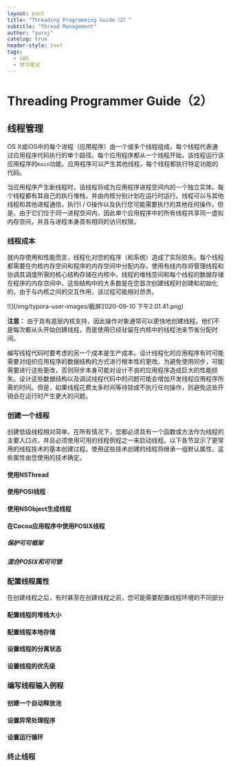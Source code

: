 ```yaml
---
layout: post
title: "Threading Programming Guide（2）"
subtitle: "Thread Management"
author: "yuruj"
catelog: true
header-style: text
tags:
  - iOS
  - 学习笔记
---
```


# Threading Programmer Guide（2）

## 线程管理

OS X或iOS中的每个进程（应用程序）由一个或多个线程组成，每个线程代表通过应用程序代码执行的单个路径。每个应用程序都从一个线程开始，该线程运行该应用程序的`main`功能。应用程序可以产生其他线程，每个线程都执行特定功能的代码。

当应用程序产生新线程时，该线程将成为应用程序进程空间内的一个独立实体。每个线程都有其自己的执行堆栈，并由内核分别计划在运行时运行。线程可以与其他线程和其他进程通信，执行I / O操作以及执行您可能需要执行的其他任何操作。但是，由于它们位于同一进程空间内，因此单个应用程序中的所有线程共享同一虚拟内存空间，并且与进程本身具有相同的访问权限。

### 线程成本

就内存使用和性能而言，线程化对您的程序（和系统）造成了实际损失。每个线程都需要在内核内存空间和程序的内存空间中分配内存。使用有线内存将管理线程和协调其调度所需的核心结构存储在内核中。线程的堆栈空间和每个线程的数据存储在程序的内存空间中。这些结构中的大多数是在您首次创建线程时创建和初始化的，由于与内核之间的交互作用，该过程可能相对昂贵。

![](/img/typora-user-images/截屏2020-09-10 下午2.01.41.png)

**注意：** 由于具有底层内核支持，因此操作对象通常可以更快地创建线程。他们不是每次都从头开始创建线程，而是使用已经驻留在内核中的线程池来节省分配时间。

编写线程代码时要考虑的另一个成本是生产成本。设计线程化的应用程序有时可能需要对组织应用程序的数据结构的方式进行根本性的更改。为避免使用同步，可能需要进行这些更改，否则同步本身可能对设计不良的应用程序造成巨大的性能损失。设计这些数据结构以及调试线程代码中的问题可能会增加开发线程应用程序所需的时间。但是，如果线程花费太多时间等待锁或不执行任何操作，则避免这些开销会在运行时产生更大的问题。

### 创建一个线程

创建低级线程相对简单。在所有情况下，您都必须具有一个函数或方法作为线程的主要入口点，并且必须使用可用的线程例程之一来启动线程。以下各节显示了更常用的线程技术的基本创建过程。使用这些技术创建的线程将继承一组默认属性，这些属性由您使用的技术确定。

#### 使用NSThread

#### 使用POSI线程

#### 使用NSObject生成线程

#### 在Cocoa应用程序中使用POSIX线程

##### 保护可可框架

##### 混合POSIX和可可锁

### 配置线程属性

在创建线程之后，有时甚至在创建线程之前，您可能需要配置线程环境的不同部分

#### 配置线程的堆栈大小

#### 配置线程本地存储

#### 设置线程的分离状态

#### 设置线程的优先级

### 编写线程输入例程

#### 创建一个自动释放池

#### 设置异常处理程序

#### 设置运行循环

### 终止线程
